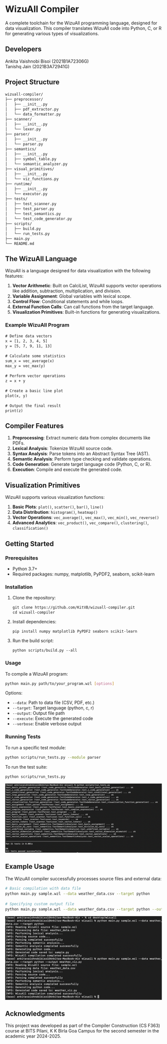 # WizuAll Compiler

A complete toolchain for the WizuAll programming language, designed for data visualization. This compiler translates WizuAll code into Python, C, or R for generating various types of visualizations.

## Developers
Ankita Vaishnobi Bisoi (2021B1A72306G)<br>
Tanishq Jain (2021B3A72941G)

## Project Structure

```
wizuall-compiler/
├── preprocessor/
│   ├── __init__.py
│   ├── pdf_extractor.py
│   └── data_formatter.py
├── scanner/
│   ├── __init__.py
│   └── lexer.py
├── parser/
│   ├── __init__.py
│   └── parser.py
├── semantics/
│   ├── __init__.py
│   ├── symbol_table.py
│   └── semantic_analyzer.py
├── visual_primitives/
│   ├── __init__.py
│   └── viz_functions.py
├── runtime/
│   ├── __init__.py
│   └── executor.py
├── tests/
│   ├── test_scanner.py
│   ├── test_parser.py
│   └── test_semantics.py
│   └── test_code_generator.py
├── scripts/
│   ├── build.py
│   └── run_tests.py
├── main.py
└── README.md
```

## The WizuAll Language

WizuAll is a language designed for data visualization with the following features:

1. **Vector Arithmetic**: Built on CalciList, WizuAll supports vector operations like addition, subtraction, multiplication, and division.
2. **Variable Assignment**: Global variables with lexical scope.
3. **Control Flow**: Conditional statements and while loops.
4. **External Function Calls**: Can call functions from the target language.
5. **Visualization Primitives**: Built-in functions for generating visualizations.

### Example WizuAll Program

```
# Define data vectors
x = [1, 2, 3, 4, 5]
y = [5, 7, 9, 11, 13]

# Calculate some statistics
sum_x = vec_average(x)
max_y = vec_max(y)

# Perform vector operations
z = x + y

# Create a basic line plot
plot(x, y)

# Output the final result
print(z)
```

## Compiler Features

1. **Preprocessing**: Extract numeric data from complex documents like PDFs.
2. **Lexical Analysis**: Tokenize WizuAll source code.
3. **Syntax Analysis**: Parse tokens into an Abstract Syntax Tree (AST).
4. **Semantic Analysis**: Perform type checking and validate operations.
5. **Code Generation**: Generate target language code (Python, C, or R).
6. **Execution**: Compile and execute the generated code.

## Visualization Primitives

WizuAll supports various visualization functions:

1. **Basic Plots**: `plot()`, `scatter()`, `bar()`, `line()`
2. **Data Distribution**: `histogram()`, `heatmap()`
3. **Vector Operations**: `vec_average()`, `vec_max()`, `vec_min()`, `vec_reverse()`
4. **Advanced Analytics**: `vec_product()`, `vec_compare()`, `clustering()`, `classification()`

## Getting Started

### Prerequisites

- Python 3.7+
- Required packages: numpy, matplotlib, PyPDF2, seaborn, scikit-learn

### Installation

1. Clone the repository:
   ```
   git clone https://github.com/KitVB/wizuall-compiler.git
   cd wizuall-compiler
   ```

2. Install dependencies:
   ```
   pip install numpy matplotlib PyPDF2 seaborn scikit-learn
   ```

3. Run the build script:
   ```
   python scripts/build.py --all
   ```

### Usage

To compile a WizuAll program:

```bash
python main.py path/to/your_program.wzl [options]
```

Options:
- `--data`: Path to data file (CSV, PDF, etc.)
- `--target`: Target language (python, c, r)
- `--output`: Output file path
- `--execute`: Execute the generated code
- `--verbose`: Enable verbose output

### Running Tests

To run a specific test module:

```bash
python scripts/run_tests.py --module parser
```

To run the test suite:

```bash
python scripts/run_tests.py
```
![All tests pass!](tests.png)


## Example Usage

The WizuAll compiler successfully processes source files and external data:

```bash
# Basic compilation with data file
python main.py sample.wzl --data weather_data.csv --target python

# Specifying custom output file
python main.py sample.wzl --data weather_data.csv --target python --output weather_viz.py

```
![Usage example](usage.png)


## Acknowledgments

This project was developed as part of the Compiler Construction (CS F363) course at BITS Pilani, K K Birla Goa Campus for the second semester in the academic year 2024-2025.

